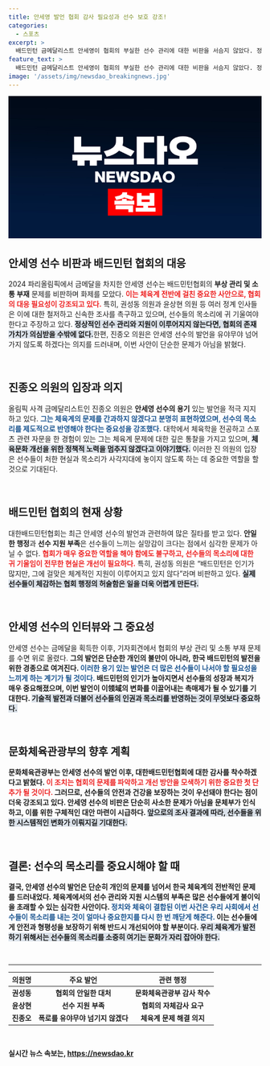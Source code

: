 ```yaml
---
title: 안세영 발언 협회 감사 필요성과 선수 보호 강조!
categories:
  - 스포츠
excerpt: >
  배드민턴 금메달리스트 안세영이 협회의 부실한 선수 관리에 대한 비판을 서슴지 않았다. 정치권도 움직이며 철저 조사를 예고한 가운데, 진종오 의원은 이 사건을 묵과하지 않겠다고 다짐했다. 선수 보호의 중요성에 대한 논의가 뜨거워지는 상황!
feature_text: >
  배드민턴 금메달리스트 안세영이 협회의 부실한 선수 관리에 대한 비판을 서슴지 않았다. 정치권도 움직이며 철저 조사를 예고한 가운데, 진종오 의원은 이 사건을 묵과하지 않겠다고 다짐했다. 선수 보호의 중요성에 대한 논의가 뜨거워지는 상황!
image: '/assets/img/newsdao_breakingnews.jpg'
---
```


<p><img src="/assets/img/newsdao_breakingnews.jpg" alt="ontimetimes 속보" /></p>

<h2 data-ke-size="size26">안세영 선수 비판과 배드민턴 협회의 대응</h2>

<p data-ke-size="size16">2024 파리올림픽에서 금메달을 차지한 안세영 선수는 배드민턴협회의 <b>부상 관리 및 소통 부재</b> 문제를 비판하며 화제를 모았다. <b><span style="color: #ee2323;">이는 체육계 전반에 걸친 중요한 사안으로, 협회의 대응 필요성이 강조되고 있다.</span></b> 특히, 권성동 의원과 윤상현 의원 등 여러 정계 인사들은 이에 대한 철저하고 신속한 조사를 촉구하고 있으며, 선수들의 목소리에 귀 기울여야 한다고 주장하고 있다. <b><span style="background-color: #21538527;">정상적인 선수 관리와 지원이 이루어지지 않는다면, 협회의 존재 가치가 의심받을 수밖에 없다.</span></b>한편, 진종오 의원은 안세영 선수의 발언을 유야무야 넘어가지 않도록 하겠다는 의지를 드러내며, 이번 사안이 단순한 문제가 아님을 밝혔다.</p>

<p data-ke-size="size16">&nbsp;</p>

<h2 data-ke-size="size26">진종오 의원의 입장과 의지</h2>

<p data-ke-size="size16">올림픽 사격 금메달리스트인 진종오 의원은 <b>안세영 선수의 용기</b> 있는 발언을 적극 지지하고 있다. <b><span style="color: #1a5490;">그는 체육계의 문제를 간과하지 않겠다고 분명히 표현하였으며, 선수의 목소리를 제도적으로 반영해야 한다는 중요성을 강조했다.</span></b> 대학에서 체육학을 전공하고 스포츠 관련 자문을 한 경험이 있는 그는 체육계 문제에 대한 깊은 통찰을 가지고 있으며, <b><span style="background-color: #21538527;">체육문화 개선을 위한 정책적 노력을 멈추지 않겠다고 이야기했다.</span></b> 이러한 진 의원의 입장은 선수들이 처한 현실과 목소리가 사각지대에 놓이지 않도록 하는 데 중요한 역할을 할 것으로 기대된다.</p>

<p data-ke-size="size16">&nbsp;</p>

<h2 data-ke-size="size26">배드민턴 협회의 현재 상황</h2>

<p data-ke-size="size16">대한배드민턴협회는 최근 안세영 선수의 발언과 관련하여 많은 질타를 받고 있다. <b>안일한 행정</b>과 <b>선수 지원 부족</b>은 선수들이 느끼는 실망감이 크다는 점에서 심각한 문제가 아닐 수 없다. <b><span style="color: #ee2323;">협회가 매우 중요한 역할을 해야 함에도 불구하고, 선수들의 목소리에 대한 귀 기울임이 전무한 현실은 개선이 필요하다.</span></b> 특히, 권성동 의원은 “배드민턴은 인기가 많지만, 그에 걸맞은 체계적인 지원이 이루어지고 있지 않다”라며 비판하고 있다. <b><span style="background-color: #21538527;">실제 선수들이 체감하는 협회 행정의 허술함은 일을 더욱 어렵게 만든다.</span></b></p>

<p data-ke-size="size16">&nbsp;</p>

<h2 data-ke-size="size26">안세영 선수의 인터뷰와 그 중요성</h2>

<p data-ke-size="size16">안세영 선수는 금메달을 획득한 이후, 기자회견에서 협회의 부상 관리 및 소통 부재 문제를 수면 위로 올렸다. <b>그의 발언은 단순한 개인의 불만이 아니라, <b>한국 배드민턴</b>의 발전을 위한 경종으로 여겨진다. <b><span style="color: #1a5490;">이러한 용기 있는 발언은 더 많은 선수들이 나서야 할 필요성을 느끼게 하는 계기가 될 것이다.</span></b> 배드민턴의 인기가 높아지면서 선수들의 성장과 복지가 매우 중요해졌으며, 이번 발언이 이领域의 변화를 이끌어내는 촉매제가 될 수 있기를 기대한다. <b><span style="background-color: #21538527;">기술적 발전과 더불어 선수들의 인권과 목소리를 반영하는 것이 무엇보다 중요하다.</span></b></p>

<p data-ke-size="size16">&nbsp;</p>

<h2 data-ke-size="size26">문화체육관광부의 향후 계획</h2>

<p data-ke-size="size16">문화체육관광부는 안세영 선수의 발언 이후, 대한배드민턴협회에 대한 <b>감사를 착수하겠다고 밝혔다.</b> <b><span style="color: #ee2323;">이 조치는 협회의 문제를 파악하고 개선 방안을 모색하기 위한 중요한 첫 단추가 될 것이다.</span></b> 그러므로, 선수들의 안전과 건강을 보장하는 것이 우선돼야 한다는 점이 더욱 강조되고 있다. <b>안세영 선수의 비판은 단순히 사소한 문제가 아님을 문체부가 인식하고, 이를 위한 구체적인 대안 마련이 시급하다.</b> <b><span style="background-color: #21538527;">앞으로의 조사 결과에 따라, 선수들을 위한 시스템적인 변화가 이뤄지길 기대한다.</span></b></p>

<p data-ke-size="size16">&nbsp;</p>

<h2 data-ke-size="size26">결론: 선수의 목소리를 중요시해야 할 때</h2>

<p data-ke-size="size16">결국, 안세영 선수의 발언은 단순히 개인의 문제를 넘어서 한국 체육계의 전반적인 문제를 드러내었다. <b>체육계에서의 선수 관리와 지원 시스템의 부족</b>은 많은 선수들에게 불이익을 초래할 수 있는 심각한 사안이다. <b><span style="color: #1a5490;">정치와 체육이 결합된 이번 사건은 우리 사회에서 선수들이 목소리를 내는 것이 얼마나 중요한지를 다시 한 번 깨닫게 해준다.</span></b> 이는 선수들에게 안전과 형평성을 보장하기 위해 반드시 개선되어야 할 부분이다. <b><span style="background-color: #21538527;">우리 체육계가 발전하기 위해서는 선수들의 목소리를 소중히 여기는 문화가 자리 잡아야 한다.</span></b></p>

<p data-ke-size="size16">&nbsp;</p>

<hr>

<table>
<thead>
<tr>
<th style="text-align: center;"><b>의원명</b></th>
<th style="text-align: center;"><b>주요 발언</b></th>
<th style="text-align: center;"><b>관련 행정</b></th>
</tr>
</thead>
<tbody>
<tr>
<td style="text-align: center; height: 17px;"><b>권성동</b></td>
<td style="text-align: center; height: 17px;">협회의 안일한 대처</td>
<td style="text-align: center; height: 17px;">문화체육관광부 감사 착수</td>
</tr>
<tr>
<td style="text-align: center; height: 17px;"><b>윤상현</b></td>
<td style="text-align: center; height: 17px;">선수 지원 부족</td>
<td style="text-align: center; height: 17px;">협회의 자체감사 요구</td>
</tr>
<tr>
<td style="text-align: center; height: 17px;"><b>진종오</b></td>
<td style="text-align: center; height: 17px;">폭로를 유야무야 넘기지 않겠다</td>
<td style="text-align: center; height: 17px;">체육계 문제 해결 의지</td>
</tr>
</tbody>
</table>

<p data-ke-size="size16">&nbsp;</p>
실시간 뉴스 속보는, <a href="https://newsdao.kr" rel="dofollow">https://newsdao.kr</a>



